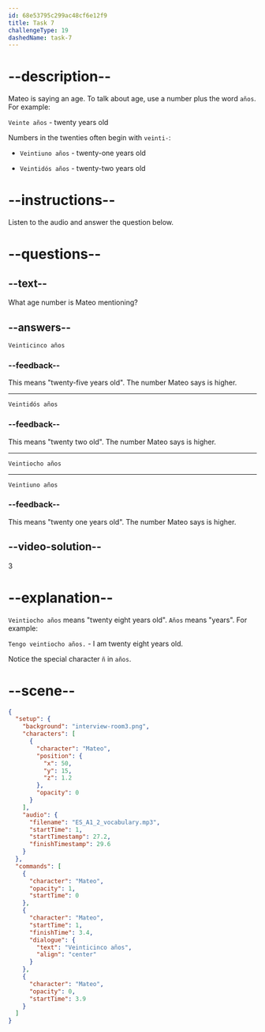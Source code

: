 ```yaml
---
id: 68e53795c299ac48cf6e12f9
title: Task 7
challengeType: 19
dashedName: task-7
---
```


<!-- (audio) Mateo: veintiocho años. -->

# --description--

Mateo is saying an age. To talk about age, use a number plus the word `años`. For example:

`Veinte años` - twenty years old

Numbers in the twenties often begin with `veinti-`:

- `Veintiuno años` - twenty-one years old

- `Veintidós años` - twenty-two years old

# --instructions--

Listen to the audio and answer the question below.

# --questions--

## --text--

What age number is Mateo mentioning?

## --answers--

`Veinticinco años`

### --feedback--

This means "twenty-five years old". The number Mateo says is higher.

---

`Veintidós años`

### --feedback--

This means "twenty two old". The number Mateo says is higher.

---

`Veintiocho años`

---

`Veintiuno años`

### --feedback--

This means "twenty one years old". The number Mateo says is higher.

## --video-solution--

3

# --explanation--

`Veintiocho años` means "twenty eight years old". `Años` means "years".  For example:

`Tengo veintiocho años.` - I am twenty eight years old.

Notice the special character `ñ` in `años`.

# --scene--

```json
{
  "setup": {
    "background": "interview-room3.png",
    "characters": [
      {
        "character": "Mateo",
        "position": {
          "x": 50,
          "y": 15,
          "z": 1.2
        },
        "opacity": 0
      }
    ],
    "audio": {
      "filename": "ES_A1_2_vocabulary.mp3",
      "startTime": 1,
      "startTimestamp": 27.2,
      "finishTimestamp": 29.6
    }
  },
  "commands": [
    {
      "character": "Mateo",
      "opacity": 1,
      "startTime": 0
    },
    {
      "character": "Mateo",
      "startTime": 1,
      "finishTime": 3.4,
      "dialogue": {
        "text": "Veinticinco años",
        "align": "center"
      }
    },
    {
      "character": "Mateo",
      "opacity": 0,
      "startTime": 3.9
    }
  ]
}
```

